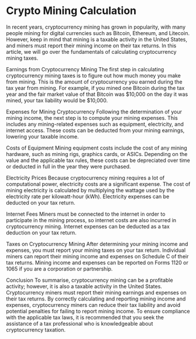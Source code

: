 # Crypto Mining Calculation

In recent years, cryptocurrency mining has grown in popularity, with many people mining for digital currencies such as Bitcoin, Ethereum, and Litecoin. However, keep in mind that mining is a taxable activity in the United States, and miners must report their mining income on their tax returns. In this article, we will go over the fundamentals of calculating cryptocurrency mining taxes.

Earnings from Cryptocurrency Mining The first step in calculating cryptocurrency mining taxes is to figure out how much money you make from mining. This is the amount of cryptocurrency you earned during the tax year from mining. For example, if you mined one Bitcoin during the tax year and the fair market value of that Bitcoin was $10,000 on the day it was mined, your tax liability would be $10,000.

Expenses for Mining Cryptocurrency Following the determination of your mining income, the next step is to compute your mining expenses. This includes any mining-related expenses such as equipment, electricity, and internet access. These costs can be deducted from your mining earnings, lowering your taxable income.

Costs of Equipment Mining equipment costs include the cost of any mining hardware, such as mining rigs, graphics cards, or ASICs. Depending on the value and the applicable tax rules, these costs can be depreciated over time or deducted in full in the year they were purchased.

Electricity Prices Because cryptocurrency mining requires a lot of computational power, electricity costs are a significant expense. The cost of mining electricity is calculated by multiplying the wattage used by the electricity rate per kilowatt-hour (kWh). Electricity expenses can be deducted on your tax return.

Internet Fees Miners must be connected to the internet in order to participate in the mining process, so internet costs are also incurred in cryptocurrency mining. Internet expenses can be deducted as a tax deduction on your tax return.

Taxes on Cryptocurrency Mining After determining your mining income and expenses, you must report your mining taxes on your tax return. Individual miners can report their mining income and expenses on Schedule C of their tax returns. Mining income and expenses can be reported on Forms 1120 or 1065 if you are a corporation or partnership.

Conclusion To summarise, cryptocurrency mining can be a profitable activity; however, it is also a taxable activity in the United States. Cryptocurrency miners must report their mining earnings and expenses on their tax returns. By correctly calculating and reporting mining income and expenses, cryptocurrency miners can reduce their tax liability and avoid potential penalties for failing to report mining income. To ensure compliance with the applicable tax laws, it is recommended that you seek the assistance of a tax professional who is knowledgeable about cryptocurrency taxation.